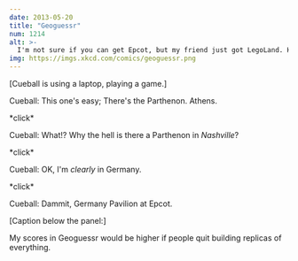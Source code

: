 ```yaml
---
date: 2013-05-20
title: "Geoguessr"
num: 1214
alt: >-
  I'm not sure if you can get Epcot, but my friend just got LegoLand. He guessed California but it was the one in Denmark. Meanwhile, I'm rapidly becoming a connoisseur of unmarked dirt roads over flat, barren landscapes.
img: https://imgs.xkcd.com/comics/geoguessr.png
---
```

[Cueball is using a laptop, playing a game.]

Cueball: This one's easy; There's the Parthenon. Athens.

 \*click\*

Cueball: What!? Why the hell is there a Parthenon in *Nashville*?

 \*click\*

Cueball: OK, I'm *clearly* in Germany.

 \*click\*

Cueball: Dammit, Germany Pavilion at Epcot.

[Caption below the panel:]

My scores in Geoguessr would be higher if people quit building replicas of everything.